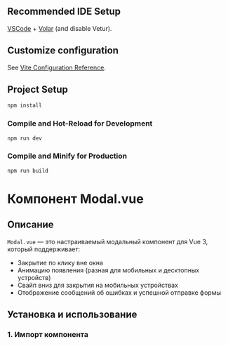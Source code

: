 ## Recommended IDE Setup

[VSCode](https://code.visualstudio.com/) + [Volar](https://marketplace.visualstudio.com/items?itemName=Vue.volar) (and disable Vetur).

## Customize configuration

See [Vite Configuration Reference](https://vite.dev/config/).

## Project Setup

```sh
npm install
```

### Compile and Hot-Reload for Development

```sh
npm run dev
```

### Compile and Minify for Production

```sh
npm run build
```

# Компонент Modal.vue

## Описание
`Modal.vue` — это настраиваемый модальный компонент для Vue 3, который поддерживает:
- Закрытие по клику вне окна
- Анимацию появления (разная для мобильных и десктопных устройств)
- Свайп вниз для закрытия на мобильных устройствах
- Отображение сообщений об ошибках и успешной отправке формы


## Установка и использование

### 1. Импорт компонента

<script setup>
import { ref } from 'vue';
import Modal from '@/components/Modal.vue';

const isModalOpen = ref(false);
const selectedReasons = ref([]);

function onClose() {
  isOpen.value = false;
}
</script>

<template>
  <Modal 
    :isOpen="isModalOpen"
    :title="'Заголовок модального окна'"
    :content="'Контент модального окна'"
    :selectedReasons="selectedReasons"
    @onClose="onClose"
  />
</template>